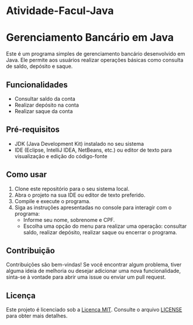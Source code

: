 # Atividade-Facul-Java
# Gerenciamento Bancário em Java

Este é um programa simples de gerenciamento bancário desenvolvido em Java. Ele permite aos usuários realizar operações básicas como consulta de saldo, depósito e saque.

## Funcionalidades

- Consultar saldo da conta
- Realizar depósito na conta
- Realizar saque da conta

## Pré-requisitos

- JDK (Java Development Kit) instalado no seu sistema
- IDE (Eclipse, IntelliJ IDEA, NetBeans, etc.) ou editor de texto para visualização e edição do código-fonte

## Como usar

1. Clone este repositório para o seu sistema local.
2. Abra o projeto na sua IDE ou editor de texto preferido.
3. Compile e execute o programa.
4. Siga as instruções apresentadas no console para interagir com o programa:
   - Informe seu nome, sobrenome e CPF.
   - Escolha uma opção do menu para realizar uma operação: consultar saldo, realizar depósito, realizar saque ou encerrar o programa.

## Contribuição

Contribuições são bem-vindas! Se você encontrar algum problema, tiver alguma ideia de melhoria ou desejar adicionar uma nova funcionalidade, sinta-se à vontade para abrir uma issue ou enviar um pull request.

## Licença

Este projeto é licenciado sob a [Licença MIT](https://opensource.org/licenses/MIT). Consulte o arquivo [LICENSE](LICENSE) para obter mais detalhes.


